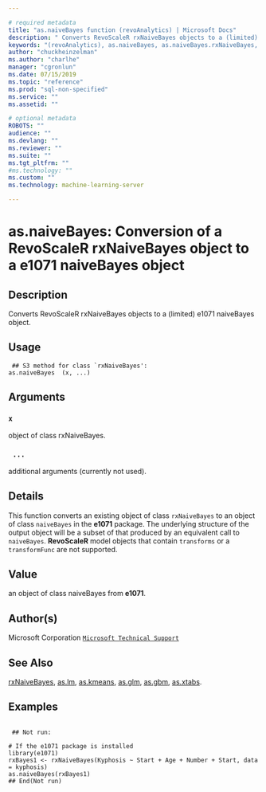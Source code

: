 ```yaml
--- 

# required metadata 
title: "as.naiveBayes function (revoAnalytics) | Microsoft Docs" 
description: " Converts RevoScaleR rxNaiveBayes objects to a (limited) e1071 naiveBayes object. " 
keywords: "(revoAnalytics), as.naiveBayes, as.naiveBayes.rxNaiveBayes, category, models" 
author: "chuckheinzelman"
ms.author: "charlhe" 
manager: "cgronlun" 
ms.date: 07/15/2019
ms.topic: "reference" 
ms.prod: "sql-non-specified"
ms.service: "" 
ms.assetid: "" 

# optional metadata 
ROBOTS: "" 
audience: "" 
ms.devlang: "" 
ms.reviewer: "" 
ms.suite: "" 
ms.tgt_pltfrm: "" 
#ms.technology: "" 
ms.custom: "" 
ms.technology: machine-learning-server

--- 
```




 # as.naiveBayes: Conversion of a RevoScaleR rxNaiveBayes object to a e1071 naiveBayes object 
 ## Description

Converts RevoScaleR rxNaiveBayes objects to a (limited) e1071 naiveBayes object.


 ## Usage

```   
 ## S3 method for class `rxNaiveBayes':
as.naiveBayes  (x, ...)

```

 ## Arguments



 ### `x`
 object of class rxNaiveBayes. 


 ### ` ...`
 additional arguments (currently not used). 




 ## Details

This function converts an existing object of class `rxNaiveBayes` to an object of
class `naiveBayes` in the **e1071** package.
The underlying structure of the output object will be a subset of that produced by an equivalent call to
`naiveBayes`. **RevoScaleR** model objects that contain
`transforms` or a `transformFunc` are not supported.



 ## Value

an object of class naiveBayes from **e1071**.


 ## Author(s)
 Microsoft Corporation [`Microsoft Technical Support`](https://go.microsoft.com/fwlink/?LinkID=698556&clcid=0x409)


 ## See Also

[rxNaiveBayes](rxNaiveBayes.md),
[as.lm](as.lm.md),
[as.kmeans](as.kmeans.md),
[as.glm](as.glm.md),
[as.gbm](as.gbm.md),
[as.xtabs](as.xtabs.md).


 ## Examples

 ```

  ## Not run:

# If the e1071 package is installed 
library(e1071)
rxBayes1 <- rxNaiveBayes(Kyphosis ~ Start + Age + Number + Start, data = kyphosis)
as.naiveBayes(rxBayes1)
 ## End(Not run) 
```




